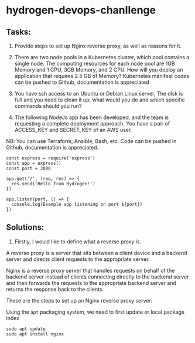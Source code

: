 # hydrogen-devops-chanllenge

## Tasks:

1. Provide steps to set up Nginx reverse proxy, as well as reasons for it.

2. There are two node pools in a Kubernetes cluster, which pool contains a single node. The computing resources for each node pool are 1GB Memory and 1 CPU, 3GB Memory, and 2 CPU. How will you deploy an application that requires 2.5 GB of Memory? Kubernetes manifest codes can be pushed to Github, documentation is appreciated

3. You have ssh access to an Ubuntu or Debian Linux server, The disk is full and you need to clean it up, what would you do and which specific commands should you run?

4. The following NodeJs app has been developed, and the team is requesting a complete deployment approach. You have a pair of ACCESS_KEY and SECRET_KEY of an AWS user.

NB: You can use Terraform, Ansible, Bash, etc. Code can be pushed in Github, documentation is appreciated.

```
const express = require('express')
const app = express()
const port = 3000

app.get('/', (req, res) => {
  res.send('Hello from Hydrogen!')
})

app.listen(port, () => {
  console.log(Example app listening on port ${port})
})
```


## Solutions:

1. Firstly, I would like to define what a reverse proxy is.

A reverse proxy is a server that sits between a client device and a backend server and directs client requests to the appropriate server.

 Nginx is a reverse proxy server that handles requests on behalf of the backend server instead of clients connecting directly to the backend server and then forwards the requests to the appropriate backend server and returns the response back to the clients.

These are the steps to set up an Nginx reverse proxy server:

Using the `apt` packaging system, we need to first update or local package index

```
sudo apt update
sudo apt install nginx
```


